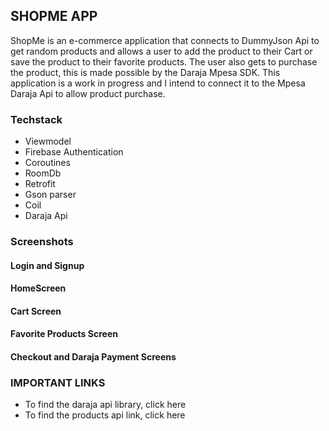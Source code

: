 ## SHOPME APP

ShopMe is an e-commerce application that connects to DummyJson Api to get random products and allows a user to add the product to their Cart or save the product to their favorite products. 
The user also gets to purchase the product, this is made possible by the Daraja Mpesa SDK.
This application is a work in progress and I intend to connect it to the Mpesa Daraja Api to allow product purchase.

### Techstack

* Viewmodel
* Firebase Authentication
* Coroutines
* RoomDb
* Retrofit
* Gson parser
* Coil
* Daraja Api

### Screenshots
#### Login and Signup

#### HomeScreen

#### Cart Screen

#### Favorite Products Screen

#### Checkout and Daraja Payment Screens

### IMPORTANT LINKS
* To find the daraja api library, click here
* To find the products api link, click here